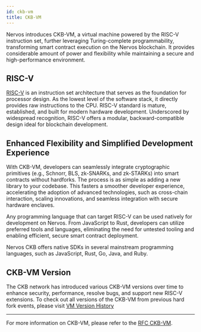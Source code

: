 ```yaml
---
id: ckb-vm
title: CKB-VM
---
```


Nervos introduces CKB-VM, a virtual machine powered by the RISC-V instruction set, further leveraging Turing-complete programmability, transforming smart contract execution on the Nervos blockchain. It provides considerable amount of power and flexibility while maintaining a secure and high-performance environment.

## RISC-V

[RISC-V](https://riscv.org/) is an instruction set architecture that serves as the foundation for processor design. As the lowest level of the software stack, it directly provides raw instructions to the CPU. RISC-V standard is mature, established, and built for modern hardware development. Underscored by widespread recognition, RISC-V offers a modular, backward-compatible design ideal for blockchain development.

## Enhanced Flexibility and Simplified Development Experience

With CKB-VM, developers can seamlessly integrate cryptographic primitives (e.g., Schnorr, BLS, zk-SNARKs, and zk-STARKs) into smart contracts without hardforks. The process is as simple as adding a new library to your codebase. This fasters a smoother developer experience, accelerating the adoption of advanced technologies, such as cross-chain interaction, scaling innovations, and seamless integration with secure hardware enclaves.

Any programming language that can target RISC-V can be used natively for development on Nervos. From JavaScript to Rust, developers can utilize preferred tools and languages, eliminating the need for untested tooling and enabling efficient, secure smart contract deployment.

Nervos CKB offers native SDKs in several mainstream programming languages, such as JavaScript, Rust, Go, Java, and Ruby.

## CKB-VM Version

The CKB network has introduced various CKB-VM versions over time to enhance security, performance, resolve bugs, and support new RISC-V extensions. To check out all versions of the CKB-VM from previous hard fork events, please visit [VM Version History](/docs/history-and-hard-forks/history-vm-version)

---

For more information on CKB-VM, please refer to the [RFC CKB-VM](https://github.com/nervosnetwork/rfcs/blob/master/rfcs/0003-ckb-vm/0003-ckb-vm.md).
